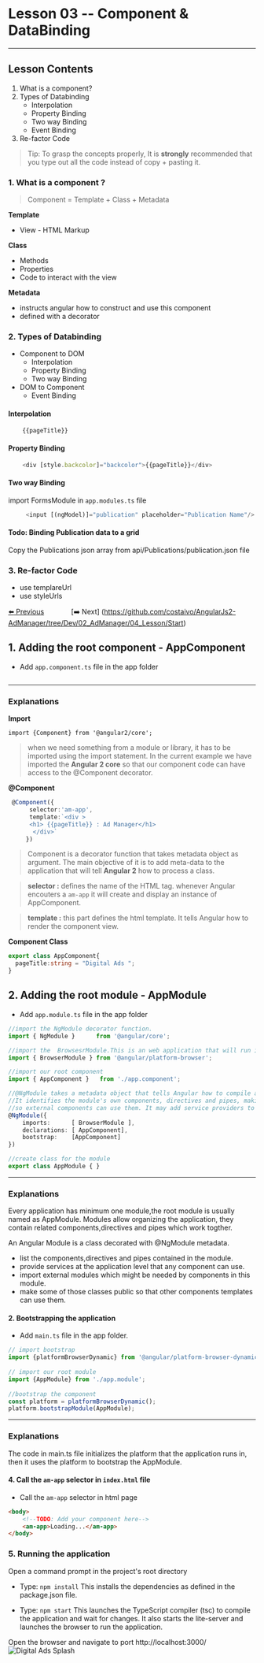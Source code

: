 # Lesson 03 -- Component & DataBinding
----------
## Lesson Contents
1. What is a component?
2. Types of Databinding
    * Interpolation
    * Property Binding
    * Two way Binding
    * Event Binding
3. Re-factor Code

> Tip: To grasp the concepts properly, It is **strongly** recommended that you type out all the code instead of copy + pasting it. 

### 1. What is a component ?

> Component = Template + Class + Metadata
>
**Template**
- View - HTML Markup
>
**Class**
- Methods
- Properties
- Code to interact with the view
>
**Metadata**
- instructs angular how to construct and use this component
- defined with a decorator

### 2. Types of Databinding
* Component to DOM 
    * Interpolation
    * Property Binding
    * Two way Binding
* DOM to Component
    * Event Binding


#### Interpolation
``` typescript
    {{pageTitle}}
```

#### Property Binding
``` typescript
    <div [style.backcolor]="backcolor">{{pageTitle}}</div>
``` 

#### Two way Binding
import FormsModule in `app.modules.ts` file
``` typescript
     <input [(ngModel)]="publication" placeholder="Publication Name"/>
``` 

#### Todo: Binding Publication data to a grid
Copy the Publications json array from api/Publications/publication.json file


### 3. Re-factor Code
 * use templareUrl
 * use styleUrls



[:arrow_left: Previous](https://github.com/costaivo/AngularJs2-AdManager/tree/Dev/02_AdManager/02_Lesson/Start)  &nbsp;&nbsp;&nbsp;&nbsp;&nbsp;&nbsp;&nbsp;&nbsp;&nbsp;&nbsp;&nbsp;&nbsp;                     [:arrow_right: Next] (https://github.com/costaivo/AngularJs2-AdManager/tree/Dev/02_AdManager/04_Lesson/Start)

## 1.  Adding the root component - AppComponent
 * Add `app.component.ts` file in the app folder
``` typescript

```
----------
### Explanations 

**Import**

`import {Component} from '@angular2/core';`
> when we need something from a module or library, it has to be imported using the import statement.
> In the current example we have imported the **Angular 2 core** so that our component code can have access to the @Component  decorator. 

**@Component**
``` typescript
 @Component({
      selector:'am-app',
      template:`<div >
      <h1> {{pageTitle}} : Ad Manager</h1>
       </div>`
     })
```  
> Component is a decorator function that takes metadata object as argument. The main objective of it is to add meta-data to the application that will tell **Angular 2** how to process a class. 

> **selector :** defines the name of the HTML tag. whenever Angular encouters a `am-app` it will create and display an instance of AppComponent.

> **template :** this part defines the html template. It tells Angular how to render the component view. 

**Component Class**
``` typescript
export class AppComponent{
  pageTitle:string = "Digital Ads ";
}
```

## 2. Adding the root module - AppModule
 * Add `app.module.ts` file in the app folder
``` typescript
//import the NgModule decorator function.
import { NgModule }      from '@angular/core';

//import the  BrowsesrModule.This is an web application that will run in a browser, hence this module is required.
import { BrowserModule } from '@angular/platform-browser';

//import our root component
import { AppComponent }   from './app.component';

//@NgModule takes a metadata object that tells Angular how to compile and run module code. 
//It identifies the module's own components, directives and pipes, making some of them public 
//so external components can use them. It may add service providers to the application dependency injectors.
@NgModule({
    imports:      [ BrowserModule ],
    declarations: [ AppComponent],
    bootstrap:    [AppComponent]
})

//create class for the module
export class AppModule { }
```

----------
### Explanations 
Every application has minimum one module,the root module is usually named as AppModule. 
Modules allow organizing the application, they contain related components,directives and pipes which work togther.

An Angular Module is a class decorated with @NgModule metadata. 
- list the components,directives and pipes contained in the module.
- provide services at the application level that any component can use. 
- import external modules which might be needed by components in this module.
- make some of those classes public so that other components templates can use them. 


#### 2. Bootstrapping the application
* Add `main.ts` file in the app folder.
```typescript
// import bootstrap 
import {platformBrowserDynamic} from '@angular/platform-browser-dynamic';
        
// import our root module
import {AppModule} from './app.module';
        
//bootstrap the component
const platform = platformBrowserDynamic();
platform.bootstrapModule(AppModule);
```
----------
### Explanations 
The code in main.ts file initializes the platform that the application runs in, then it uses the platform to 
bootstrap the AppModule.

#### 4. Call the `am-app` selector in `index.html` file
* Call the `am-app` selector in html page
```html
<body>
    <!--TODO: Add your component here-->
    <am-app>Loading...</am-app>
</body>
```


### 5. Running the application
Open a command prompt in the project's root directory 
* Type: `npm install` This installs the dependencies as defined in the package.json file.

* Type: `npm start` This launches the TypeScript compiler (tsc) to compile the application and wait for changes. It also starts the lite-server and launches the browser to run the application.

Open the browser and navigate to port http://localhost:3000/
![Digital Ads Splash](https://snag.gy/QJHSW9.jpg "Final Output Screen")


